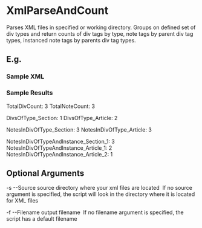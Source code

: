 # XmlParseAndCount

Parses XML files in specified or working directory.
Groups on defined set of div types
and return counts of div tags by type, note tags by parent div tag types,
instanced note tags by parents div tag types.

 ## E.g.
 ### Sample XML
 > <div type="section">
 >    <div type="article">
 >        <note></note>
 >        <note></note>
 >    </div>
 >    <div type="article">
 >        <note></note>
 >    <div>
 > </div>

### Sample Results
TotalDivCount: 3
TotalNoteCount: 3

DivsOfType_Section: 1
DivsOfType_Article: 2

NotesInDivOfType_Section: 3
NotesInDivOfType_Article: 3

NotesInDivOfTypeAndInstance_Section_1: 3
NotesInDivOfTypeAndInstance_Article_1: 2
NotesInDivOfTypeAndInstance_Article_2: 1



## Optional Arguments

-s --Source
source directory where your xml files are located 
If no source argument is specified, the script will look in the directory where it is located for XML files 

-f --Filename
output filename 
If no filename argument is specified, the script has a default filename

